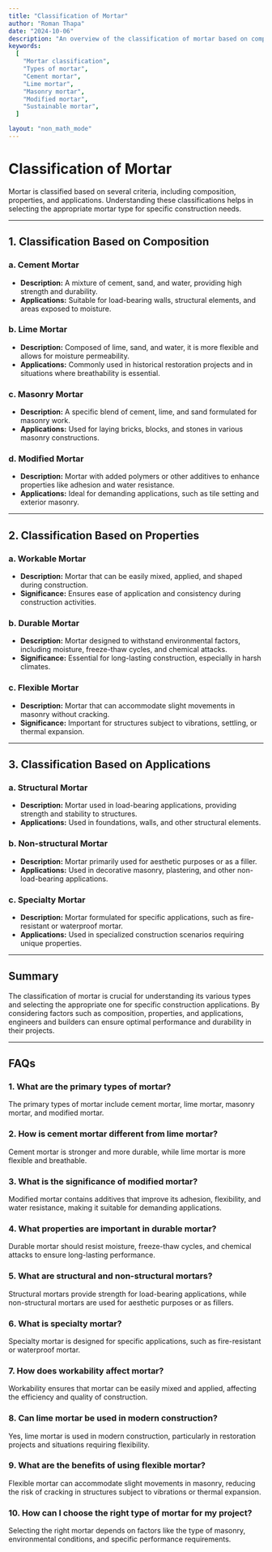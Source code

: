 ```yaml
---
title: "Classification of Mortar"
author: "Roman Thapa"
date: "2024-10-06"
description: "An overview of the classification of mortar based on composition, properties, and applications."
keywords:
  [
    "Mortar classification",
    "Types of mortar",
    "Cement mortar",
    "Lime mortar",
    "Masonry mortar",
    "Modified mortar",
    "Sustainable mortar",
  ]

layout: "non_math_mode"
---
```


# Classification of Mortar

Mortar is classified based on several criteria, including composition, properties, and applications. Understanding these classifications helps in selecting the appropriate mortar type for specific construction needs.

---

## 1. Classification Based on Composition

### a. Cement Mortar

- **Description:** A mixture of cement, sand, and water, providing high strength and durability.
- **Applications:** Suitable for load-bearing walls, structural elements, and areas exposed to moisture.

### b. Lime Mortar

- **Description:** Composed of lime, sand, and water, it is more flexible and allows for moisture permeability.
- **Applications:** Commonly used in historical restoration projects and in situations where breathability is essential.

### c. Masonry Mortar

- **Description:** A specific blend of cement, lime, and sand formulated for masonry work.
- **Applications:** Used for laying bricks, blocks, and stones in various masonry constructions.

### d. Modified Mortar

- **Description:** Mortar with added polymers or other additives to enhance properties like adhesion and water resistance.
- **Applications:** Ideal for demanding applications, such as tile setting and exterior masonry.

---

## 2. Classification Based on Properties

### a. Workable Mortar

- **Description:** Mortar that can be easily mixed, applied, and shaped during construction.
- **Significance:** Ensures ease of application and consistency during construction activities.

### b. Durable Mortar

- **Description:** Mortar designed to withstand environmental factors, including moisture, freeze-thaw cycles, and chemical attacks.
- **Significance:** Essential for long-lasting construction, especially in harsh climates.

### c. Flexible Mortar

- **Description:** Mortar that can accommodate slight movements in masonry without cracking.
- **Significance:** Important for structures subject to vibrations, settling, or thermal expansion.

---

## 3. Classification Based on Applications

### a. Structural Mortar

- **Description:** Mortar used in load-bearing applications, providing strength and stability to structures.
- **Applications:** Used in foundations, walls, and other structural elements.

### b. Non-structural Mortar

- **Description:** Mortar primarily used for aesthetic purposes or as a filler.
- **Applications:** Used in decorative masonry, plastering, and other non-load-bearing applications.

### c. Specialty Mortar

- **Description:** Mortar formulated for specific applications, such as fire-resistant or waterproof mortar.
- **Applications:** Used in specialized construction scenarios requiring unique properties.

---

## Summary

The classification of mortar is crucial for understanding its various types and selecting the appropriate one for specific construction applications. By considering factors such as composition, properties, and applications, engineers and builders can ensure optimal performance and durability in their projects.

---

## FAQs

### 1. What are the primary types of mortar?

The primary types of mortar include cement mortar, lime mortar, masonry mortar, and modified mortar.

### 2. How is cement mortar different from lime mortar?

Cement mortar is stronger and more durable, while lime mortar is more flexible and breathable.

### 3. What is the significance of modified mortar?

Modified mortar contains additives that improve its adhesion, flexibility, and water resistance, making it suitable for demanding applications.

### 4. What properties are important in durable mortar?

Durable mortar should resist moisture, freeze-thaw cycles, and chemical attacks to ensure long-lasting performance.

### 5. What are structural and non-structural mortars?

Structural mortars provide strength for load-bearing applications, while non-structural mortars are used for aesthetic purposes or as fillers.

### 6. What is specialty mortar?

Specialty mortar is designed for specific applications, such as fire-resistant or waterproof mortar.

### 7. How does workability affect mortar?

Workability ensures that mortar can be easily mixed and applied, affecting the efficiency and quality of construction.

### 8. Can lime mortar be used in modern construction?

Yes, lime mortar is used in modern construction, particularly in restoration projects and situations requiring flexibility.

### 9. What are the benefits of using flexible mortar?

Flexible mortar can accommodate slight movements in masonry, reducing the risk of cracking in structures subject to vibrations or thermal expansion.

### 10. How can I choose the right type of mortar for my project?

Selecting the right mortar depends on factors like the type of masonry, environmental conditions, and specific performance requirements.
